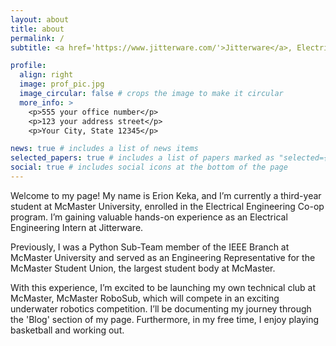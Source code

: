 ```yaml
---
layout: about
title: about
permalink: /
subtitle: <a href='https://www.jitterware.com/'>Jitterware</a>, Electrical Engineering Intern.

profile:
  align: right
  image: prof_pic.jpg
  image_circular: false # crops the image to make it circular
  more_info: >
    <p>555 your office number</p>
    <p>123 your address street</p>
    <p>Your City, State 12345</p>

news: true # includes a list of news items
selected_papers: true # includes a list of papers marked as "selected={true}"
social: true # includes social icons at the bottom of the page
---
```


Welcome to my page! My name is Erion Keka, and I’m currently a third-year student at McMaster University, enrolled in the Electrical Engineering Co-op program. I’m gaining valuable hands-on experience as an Electrical Engineering Intern at Jitterware. 

Previously, I was a Python Sub-Team member of the IEEE Branch at McMaster University and served as an Engineering Representative for the McMaster Student Union, the largest student body at McMaster. 

With this experience, I’m excited to be launching my own technical club at McMaster, McMaster RoboSub, which will compete in an exciting underwater robotics competition. I’ll be documenting my journey through the 'Blog' section of my page. Furthermore, in my free time, I enjoy playing basketball and working out. 
